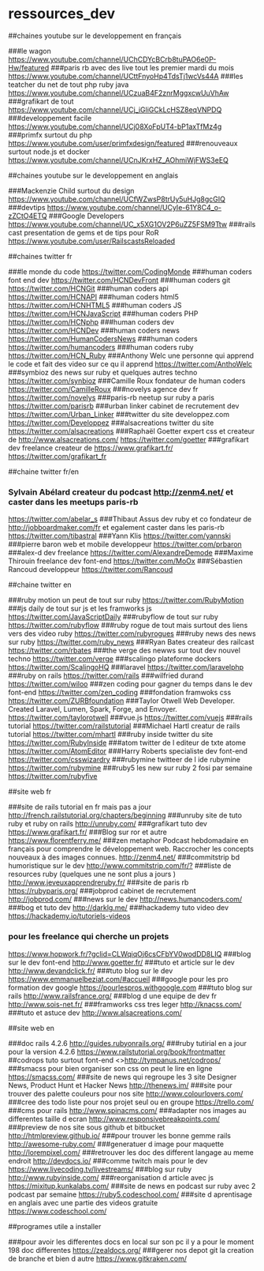 # ressources_dev
##chaines youtube sur le developpement en français

###le wagon 
<https://www.youtube.com/channel/UChCDYcBCrb8tuPAO6e0P-Hw/featured>
###paris rb avec des live tout les premier mardi du mois 
<https://www.youtube.com/channel/UCttFnyoHp4TdsTj1wcVs44A>
###les teatcher du net de tout php ruby java 
<https://www.youtube.com/channel/UCzuaB4F2znrMggxcwUuVhAw>
###grafikart de tout 
<https://www.youtube.com/channel/UCj_iGliGCkLcHSZ8eqVNPDQ>
###developpement facile 
<https://www.youtube.com/channel/UCj08XoFpUT4-bP1axTfMz4g>
###primfx surtout du php 
<https://www.youtube.com/user/primfxdesign/featured>
###renouveaux surtout node.js et docker
<https://www.youtube.com/channel/UCnJKrxHZ_AOhmiWjFWS3eEQ>

##chaines youtube sur le developpement en anglais

###Mackenzie Child surtout du design 
<https://www.youtube.com/channel/UCfWZwsP8trUy5uHJg8gcGIQ>
###devtips 
<https://www.youtube.com/channel/UCyIe-61Y8C4_o-zZCtO4ETQ>
###Google Developers 
<https://www.youtube.com/channel/UC_x5XG1OV2P6uZZ5FSM9Ttw>
###rails cast presentation de gems et de tips pour RoR
<https://www.youtube.com/user/RailscastsReloaded>

##chaines twitter fr

###le monde du code 
<https://twitter.com/CodingMonde>
###human coders font end dev
<https://twitter.com/HCNDevFront>
###human coders git
<https://twitter.com/HCNGit>
###human coders api
<https://twitter.com/HCNAPI>
###human coders html5
<https://twitter.com/HCNHTML5>
###human coders JS
<https://twitter.com/HCNJavaScript>
###human coders PHP
<https://twitter.com/HCNphp>
###human coders dev
<https://twitter.com/HCNDev>
###human coders news
<https://twitter.com/HumanCodersNews>
###human coders 
<https://twitter.com/humancoders>
###human coders ruby
<https://twitter.com/HCN_Ruby>
###Anthony Welc une personne qui apprend le code et fait des video sur ce qu il apprend
<https://twitter.com/AnthoWelc>
###symbioz des news sur ruby et quelques autres techno
<https://twitter.com/synbioz>
###Camille Roux fondateur de human coders
<https://twitter.com/CamilleRoux>
###novelys agence dev fr
<https://twitter.com/novelys>
###paris-rb neetup sur ruby a paris
<https://twitter.com/parisrb>
###urban linker cabinet de recrutement dev
<https://twitter.com/Urban_Linker>
###twitter du site developpez.com
<https://twitter.com/Developpez>
###alsacreations twitter du site 
<https://twitter.com/alsacreations>
###Raphaël Goetter expert css et createur de <http://www.alsacreations.com/>
<https://twitter.com/goetter>
###grafikart dev freelance createur de <https://www.grafikart.fr/>
<https://twitter.com/grafikart_fr>

##chaine twitter fr/en

### Sylvain Abélard createur du podcast <http://zenm4.net/> et caster dans les meetups paris-rb
<https://twitter.com/abelar_s>
###Thibaut Assus dev ruby et co fondateur de <http://jobboardmaker.com/fr> et egalement caster dans les paris-rb
<https://twitter.com/tibastral>
###Yann Klis
<https://twitter.com/yannski>
###pierre baron web et mobile developpeur
<https://twitter.com/prbaron>
###alex-d dev freelance
<https://twitter.com/AlexandreDemode>
###Maxime Thirouin freelance dev font-end
<https://twitter.com/MoOx>
###Sébastien Rancoud developpeur
<https://twitter.com/Rancoud>


##chaine twitter en

###ruby motion un peut de tout sur ruby
<https://twitter.com/RubyMotion>
###js daily de tout sur js et les framworks js
<https://twitter.com/JavaScriptDaily>
###rubyflow  de tout sur ruby
<https://twitter.com/rubyflow>
###ruby rogue de tout mais surtout des liens vers des video ruby 
<https://twitter.com/rubyrogues>
###ruby news des news sur ruby
<https://twitter.com/ruby_news>
###Ryan Bates createur des railcast
<https://twitter.com/rbates>
###the verge des newws sur tout dev nouvel techno 
<https://twitter.com/verge>
###scalingo plateforme dockers
<https://twitter.com/ScalingoHQ>
###laravel
<https://twitter.com/laravelphp>
###ruby on rails
<https://twitter.com/rails>
###wilfried durand
<https://twitter.com/wiloo>
###zen coding pour gagner du temps dans le dev font-end
<https://twitter.com/zen_coding>
###fondation framwoks css 
<https://twitter.com/ZURBfoundation>
###Taylor Otwell Web Developer. Created Laravel, Lumen, Spark, Forge, and Envoyer.
<https://twitter.com/taylorotwell>
###vue.js
<https://twitter.com/vuejs>
###rails tutorial
<https://twitter.com/railstutorial>
###Michael Hartl creatur de rails tutorial
<https://twitter.com/mhartl>
###ruby inside twitter du site 
<https://twitter.com/RubyInside>
###atom twitter de l editeur de txte atome
<https://twitter.com/AtomEditor>
###Harry Roberts specialiste dev font-end
<https://twitter.com/csswizardry>
###rubymine twitteer de l ide rubymine
<https://twitter.com/rubymine>
###ruby5 les new sur ruby 2 fosi par semaine 
<https://twitter.com/rubyfive>

##site web fr

###site de rails tutorial en fr mais pas a jour 
<http://french.railstutorial.org/chapters/beginning>
###unruby site de tuto ruby et ruby on rails
<http://unruby.com/>
###grafikart tuto dev 
<https://www.grafikart.fr/>
###Blog sur ror et autre 
<https://www.florentferry.me/>
###zen metaphor Podcast hebdomadaire en français pour comprendre le développement web. Raccrocher les concepts nouveaux à des images connues.
<http://zenm4.net/>
###commitstrip bd humoristique sur le dev
<http://www.commitstrip.com/fr/?>
###liste de resources ruby (quelques une ne sont plus a jours )
<http://www.jeveuxapprendreruby.fr/>
###site de paris rb
<https://rubyparis.org/>
###jobprod cabinet de recrutement
<http://jobprod.com/>
###news sur le dev
<http://news.humancoders.com/>
###bog et tuto dev
<http://darklg.me/>
###hackademy tuto video dev
<https://hackademy.io/tutoriels-videos>
### pour les freelance qui cherche un projets
<https://www.hopwork.fr/?gclid=CLWqiqOj6csCFbYV0wodDD8LIQ>
###blog sur le dev font-end
<http://www.goetter.fr/>
###tuto et article sur le dev
<http://www.devandclick.fr/>
###tuto blog sur le dev
<https://www.emmanuelbeziat.com/#accueil>
###google pour les pro formation dev google
<https://pourlespros.withgoogle.com>
###tuto blog sur rails
<http://www.railsfrance.org/>
###blog d une equipe de dev fr
<http://www.sois-net.fr/>
###framworks css tres leger
<http://knacss.com/>
###tuto et astuce dev
<http://www.alsacreations.com/>


##site web en

###doc rails 4.2.6
<http://guides.rubyonrails.org/>
###ruby tutirial en a jour pour la version 4.2.6
<https://www.railstutorial.org/book/frontmatter>
##codrops tuto surtout font-end
<>http://tympanus.net/codrops/
###smacss pour bien organiser son css on peut le lire en ligne
<https://smacss.com/>
###site de news qui regroupe les 3 site Designer News, Product Hunt et Hacker News
<http://thenews.im/>
###site pour trouver des palette couleurs pour nos site 
<http://www.colourlovers.com/>
###cree des todo liste pour nos projet seul ou en groupe 
<https://trello.com/>
###cms pour rails
<http://www.spinacms.com/>
###adapter nos images au differentes taille d ecran
<http://www.responsivebreakpoints.com/>
###preview de nos site sous github et bitbucket
<http://htmlpreview.github.io/>
###pour trouver les bonne gemme rails
<http://awesome-ruby.com/>
###generatuer d image pour maquette
<http://lorempixel.com/>
###retrouver les doc des different langage au meme endroit
<http://devdocs.io/>
###comme twitch mais pour le dev
<https://www.livecoding.tv/livestreams/>
###blog sur ruby
<http://www.rubyinside.com/>
###reorganisation d article avec js
<https://mixitup.kunkalabs.com/>
###site de news en podcast sur ruby avec 2 podcast par semaine 
<https://ruby5.codeschool.com/>
###site d aprentisage en anglais avec une partie des videos gratuite 
<https://www.codeschool.com/>

##programes utile a installer

###pour avoir les differentes docs en local sur son pc il y a pour le moment 198 doc differentes
<https://zealdocs.org/>
###gerer nos depot git la creation de branche et bien d autre
<https://www.gitkraken.com/>